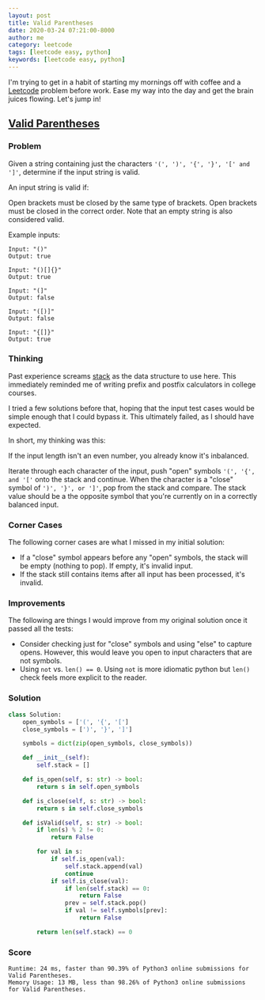 ```yaml
---
layout: post
title: Valid Parentheses
date: 2020-03-24 07:21:00-8000
author: me
category: leetcode
tags: [leetcode easy, python]
keywords: [leetcode easy, python]
---
```


I'm trying to get in a habit of starting my mornings off with coffee and a [Leetcode](https://leetcode.com/) problem before work. Ease my way into the day and get the brain juices flowing. Let's jump in!

## [Valid Parentheses](https://leetcode.com/problems/valid-parentheses/)

### Problem

Given a string containing just the characters `'(', ')', '{', '}', '[' and ']'`, determine if the input string is valid.

An input string is valid if:

Open brackets must be closed by the same type of brackets.
Open brackets must be closed in the correct order.
Note that an empty string is also considered valid.

Example inputs:

```
Input: "()"
Output: true

Input: "()[]{}"
Output: true

Input: "(]"
Output: false

Input: "([)]"
Output: false

Input: "{[]}"
Output: true
```

### Thinking

Past experience screams [stack](https://en.wikibooks.org/wiki/Data_Structures/Stacks_and_Queues") as the data structure to use here. This immediately reminded me of writing prefix and postfix calculators in college courses.

I tried a few solutions before that, hoping that the input test cases would be simple enough that I could bypass it. This ultimately failed, as I should have expected.

In short, my thinking was this:

If the input length isn't an even number, you already know it's inbalanced.

Iterate through each character of the input, push "open" symbols `'(', '{', and '['` onto the stack and continue. When the character is a "close" symbol of `')', '}', or ']'`, pop from the stack and compare. The stack value should be a the opposite symbol that you're currently on in a correctly balanced input.

### Corner Cases

The following corner cases are what I missed in my initial solution:

* If a "close" symbol appears before any "open" symbols, the stack will be empty (nothing to pop). If empty, it's invalid input.
* If the stack still contains items after all input has been processed, it's invalid.

### Improvements

The following are things I would improve from my original solution once it passed all the tests:

* Consider checking just for "close" symbols and using "else" to capture opens. However, this would leave you open to input characters that are not symbols.
* Using `not` vs. `len() == 0`. Using `not` is more idiomatic python but `len()` check feels more explicit to the reader.

### Solution

```python
class Solution:
    open_symbols = ['(', '{', '[']
    close_symbols = [')', '}', ']']

    symbols = dict(zip(open_symbols, close_symbols))

    def __init__(self):
        self.stack = []

    def is_open(self, s: str) -> bool:
        return s in self.open_symbols

    def is_close(self, s: str) -> bool:
        return s in self.close_symbols

    def isValid(self, s: str) -> bool:
        if len(s) % 2 != 0:
            return False

        for val in s:
            if self.is_open(val):
                self.stack.append(val)
                continue
            if self.is_close(val):
                if len(self.stack) == 0:
                    return False
                prev = self.stack.pop()
                if val != self.symbols[prev]:
                    return False

        return len(self.stack) == 0
```

### Score

```
Runtime: 24 ms, faster than 90.39% of Python3 online submissions for Valid Parentheses.
Memory Usage: 13 MB, less than 98.26% of Python3 online submissions for Valid Parentheses.
```